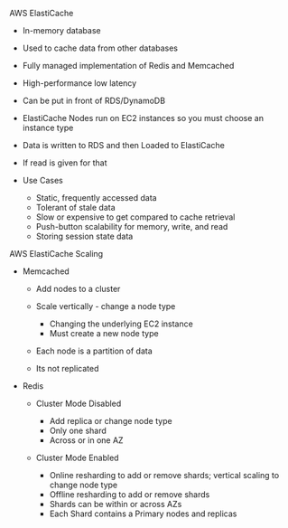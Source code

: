 AWS ElastiCache

- In-memory database
- Used to cache data from other databases
- Fully managed implementation of Redis and Memcached
- High-performance low latency
- Can be put in front of RDS/DynamoDB
- ElastiCache Nodes run on EC2 instances so you must choose an instance type
- Data is written to RDS and then Loaded to ElastiCache
- If read is given for that
- Use Cases
    
    - Static, frequently accessed data
    - Tolerant of stale data
    - Slow or expensive to get compared to cache retrieval
    - Push-button scalability for memory, write, and read
    - Storing session state data
 
AWS ElastiCache Scaling

- Memcached
    
    - Add nodes to a cluster
    - Scale vertically - change a node type
        
        - Changing the underlying EC2 instance
        - Must create a new node type
    - Each node is a partition of data
    - Its not replicated
- Redis
    
    - Cluster Mode Disabled
        
        - Add replica or change node type
        - Only one shard
        - Across or in one AZ
    - Cluster Mode Enabled
        
        - Online resharding to add or remove shards; vertical scaling to change node type
        - Offline resharding to add or remove shards
        - Shards can be within or across AZs
        - Each Shard contains a Primary nodes and replicas